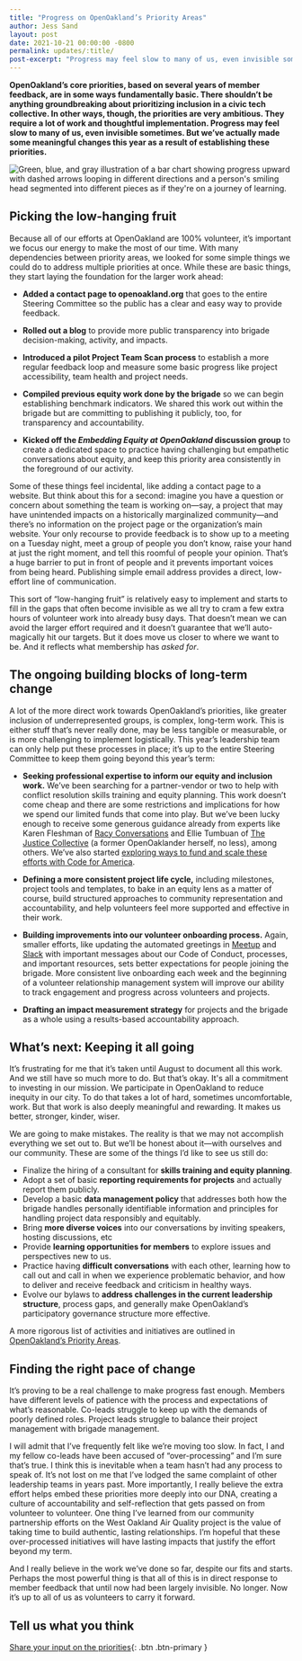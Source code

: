 ```yaml
---
title: "Progress on OpenOakland’s Priority Areas"
author: Jess Sand
layout: post
date: 2021-10-21 00:00:00 -0800
permalink: updates/:title/
post-excerpt: "Progress may feel slow to many of us, even invisible sometimes. But we’ve actually made some meaningful changes this year as a result of establishing brigade priorities..."
---
```


**OpenOakland’s core priorities, based on several years of member feedback, are in some ways fundamentally basic. There shouldn’t be anything groundbreaking about prioritizing inclusion in a civic tech collective. In other ways, though, the priorities are very ambitious. They require a lot of work and thoughtful implementation. Progress may feel slow to many of us, even invisible sometimes. But we’ve actually made some meaningful changes this year as a result of establishing these priorities.**

![Green, blue, and gray illustration of a bar chart showing progress upward with dashed arrows looping in different directions and a person's smiling head segmented into different pieces as if they're on a journey of learning.](/assets/images/blog/2021-10-progress-border.png)

## Picking the low-hanging fruit
Because all of our efforts at OpenOakland are 100% volunteer, it’s important we focus our energy to make the most of our time. With many dependencies between priority areas, we looked for some simple things we could do to address multiple priorities at once. While these are basic things, they start laying the foundation for the larger work ahead:

- **Added a contact page to openoakland.org** that goes to the entire Steering Committee so the public has a clear and easy way to provide feedback.

- **Rolled out a blog** to provide more public transparency into brigade decision-making, activity, and impacts.

- **Introduced a pilot Project Team Scan process** to establish a more regular feedback loop and measure some basic progress like project accessibility, team health and project needs.

- **Compiled previous equity work done by the brigade** so we can begin establishing benchmark indicators. We shared this work out within the brigade but are committing to publishing it publicly, too, for transparency and accountability.

- **Kicked off the *Embedding Equity at OpenOakland* discussion group** to create a dedicated space to practice having challenging but empathetic conversations about equity, and keep this priority area consistently in the foreground of our activity.

Some of these things feel incidental, like adding a contact page to a website. But think about this for a second: imagine you have a question or concern about something the team is working on—say, a project that may have unintended impacts on a historically marginalized community—and there’s no information on the project page or the organization’s main website. Your only recourse to provide feedback is to show up to a meeting on a Tuesday night, meet a group of people you don’t know, raise your hand at just the right moment, and tell this roomful of people your opinion. That’s a huge barrier to put in front of people and it prevents important voices from being heard. Publishing simple email address provides a direct, low-effort line of communication.

This sort of “low-hanging fruit” is relatively easy to implement and starts to fill in the gaps that often become invisible as we all try to cram a few extra hours of volunteer work into already busy days. That doesn’t mean we can avoid the larger effort required and it doesn’t guarantee that we’ll auto-magically hit our targets. But it does move us closer to where we want to be. And it reflects what membership has *asked for*.

## The ongoing building blocks of long-term change

A lot of the more direct work towards OpenOakland’s priorities, like greater inclusion of underrepresented groups, is complex, long-term work. This is either stuff that’s never really done, may be less tangible or measurable, or is more challenging to implement logistically. This year’s leadership team can only help put these processes in place; it’s up to the entire Steering Committee to keep them going beyond this year’s term:

- **Seeking professional expertise to inform our equity and inclusion work.** We’ve been searching for a partner-vendor or two to help with conflict resolution skills training and equity planning. This work doesn’t come cheap and there are some restrictions and implications for how we spend our limited funds that come into play. But we’ve been lucky enough to receive some generous guidance already from experts like Karen Fleshman of [Racy Conversations](http://racyconversations.com/) and Ellie Tumbuan of [The Justice Collective](https://www.thejusticecollective.org/) (a former OpenOaklander herself, no less), among others. We’ve also started [exploring ways to fund and scale these efforts with Code for America](/updates/september-steering-committee-recap/#discussion-seeking-code-for-americas-support-in-our-efforts-to-hire-culture-and-equity-expertise).

- **Defining a more consistent project life cycle,** including milestones, project tools and templates, to bake in an equity lens as a matter of course, build structured approaches to community representation and accountability, and help volunteers feel more supported and effective in their work.

- **Building improvements into our volunteer onboarding process.** Again, smaller efforts, like updating the automated greetings in [Meetup](https://www.meetup.com/OpenOakland) and [Slack](https://docs.google.com/document/d/1VWZQ_3ehP5j0IOTY0nJClvQPll3ivSkuAdh5YsOhO_U/edit) with important messages about our Code of Conduct, processes, and important resources, sets better expectations for people joining the brigade. More consistent live onboarding each week and the beginning of a volunteer relationship management system will improve our ability to track engagement and progress across volunteers and projects.

- **Drafting an impact measurement strategy** for projects and the brigade as a whole using a results-based accountability approach.

## What’s next: Keeping it all going

It’s frustrating for me that it’s taken until August to document all this work. And we still have so much more to do. But that’s okay. It's all a commitment to investing in our mission. We participate in OpenOakland to reduce inequity in our city. To do that takes a lot of hard, sometimes uncomfortable, work. But that work is also deeply meaningful and rewarding. It makes us better, stronger, kinder, wiser.

We are going to make mistakes. The reality is that we may not accomplish everything we set out to. But we’ll be honest about it—with ourselves and our community. These are some of the things I’d like to see us still do:

- Finalize the hiring of a consultant for **skills training and equity planning**.
- Adopt a set of basic **reporting requirements for projects** and actually report them publicly.
- Develop a basic **data management policy** that addresses both how the brigade handles personally identifiable information and principles for handling project data responsibly and equitably.
- Bring **more diverse voices** into our conversations by inviting speakers, hosting discussions, etc
- Provide **learning opportunities for members** to explore issues and perspectives new to us.
- Practice having **difficult conversations** with each other, learning how to call out and call in when we experience problematic behavior, and how to deliver and receive feedback and criticism in healthy ways.
- Evolve our bylaws to **address challenges in the current leadership structure**, process gaps, and generally make OpenOakland’s participatory governance structure more effective.

A more rigorous list of activities and initiatives are outlined in [OpenOakland’s Priority Areas](/updates/brigade-priority-areas/).

## Finding the right pace of change
It’s proving to be a real challenge to make progress fast enough. Members have different levels of patience with the process and expectations of what’s reasonable. Co-leads struggle to keep up with the demands of poorly defined roles. Project leads struggle to balance their project management with brigade management.

I will admit that I’ve frequently felt like we’re moving too slow. In fact, I and my fellow co-leads have been accused of “over-processing” and I’m sure that’s true. I think this is inevitable when a team hasn’t had any process to speak of. It’s not lost on me that I’ve lodged the same complaint of other leadership teams in years past.
More importantly, I really believe the extra effort helps embed these priorities more deeply into our DNA, creating a culture of accountability and self-reflection that gets passed on from volunteer to volunteer. One thing I’ve learned from our community partnership efforts on the West Oakland Air Quality project is the value of taking time to build authentic, lasting relationships. I’m hopeful that these over-processed initiatives will have lasting impacts that justify the effort beyond my term.

And I really believe in the work we’ve done so far, despite our fits and starts. Perhaps the most powerful thing is that all of this is in direct response to member feedback that until now had been largely invisible. No longer. Now it’s up to all of us as volunteers to carry it forward.

## Tell us what you think

[Share your input on the priorities](https://forms.gle/ykFteeYBuZ815Azn9){: .btn .btn-primary }
